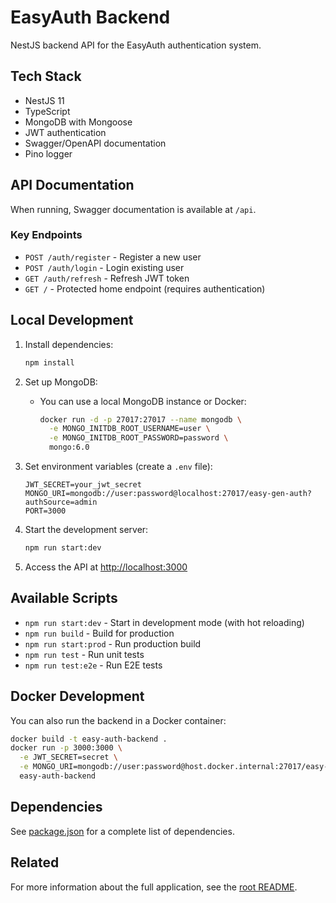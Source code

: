 # EasyAuth Backend

NestJS backend API for the EasyAuth authentication system.

## Tech Stack

- NestJS 11
- TypeScript
- MongoDB with Mongoose
- JWT authentication
- Swagger/OpenAPI documentation
- Pino logger

## API Documentation

When running, Swagger documentation is available at `/api`.

### Key Endpoints

- `POST /auth/register` - Register a new user
- `POST /auth/login` - Login existing user
- `GET /auth/refresh` - Refresh JWT token
- `GET /` - Protected home endpoint (requires authentication)

## Local Development

1. Install dependencies:

   ```bash
   npm install
   ```

2. Set up MongoDB:

   - You can use a local MongoDB instance or Docker:

     ```bash
     docker run -d -p 27017:27017 --name mongodb \
       -e MONGO_INITDB_ROOT_USERNAME=user \
       -e MONGO_INITDB_ROOT_PASSWORD=password \
       mongo:6.0
     ```

3. Set environment variables (create a `.env` file):

   ```env
   JWT_SECRET=your_jwt_secret
   MONGO_URI=mongodb://user:password@localhost:27017/easy-gen-auth?authSource=admin
   PORT=3000
   ```

4. Start the development server:

   ```bash
   npm run start:dev
   ```

5. Access the API at <http://localhost:3000>

## Available Scripts

- `npm run start:dev` - Start in development mode (with hot reloading)
- `npm run build` - Build for production
- `npm run start:prod` - Run production build
- `npm run test` - Run unit tests
- `npm run test:e2e` - Run E2E tests

## Docker Development

You can also run the backend in a Docker container:

```bash
docker build -t easy-auth-backend .
docker run -p 3000:3000 \
  -e JWT_SECRET=secret \
  -e MONGO_URI=mongodb://user:password@host.docker.internal:27017/easy-gen-auth?authSource=admin \
  easy-auth-backend
```

## Dependencies

See [package.json](./package.json) for a complete list of dependencies.

## Related

For more information about the full application, see the [root README](../README.md).
